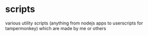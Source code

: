# scripts
various utility scripts (anything from nodejs apps to userscripts for tampermonkey) which are made by me or others
